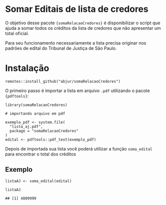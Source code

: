 
# Somar Editais de lista de credores

O objetivo desse pacote `{somaRelacaoCredores}` é disponibilizar o
script que ajuda a somar todos os créditos da lista de credores que não
apresentar um total oficial.

Para seu funcionamento necessariamente a lista precisa originar nos
padrões de edital do Tribunal de Justiça de São Paulo.

# Instalação

    remotes::install_github("abjur/somaRelacaoCredores")

O primeiro passo é importar a lista em arquivo `.pdf` utilizando o
pacote `{pdftools}`:

    library(somaRelacaoCredores)

    # importando arquivo em pdf

    exemplo_pdf <- system.file(
      "lista_aj.pdf", 
      package = "somaRelacaoCredores"
    )
    edital <- pdftools::pdf_text(exemplo_pdf)

Depois de importada sua lista você poderá utilizar a função
`soma_edital` para encontrar o total dos créditos

## Exemplo

    listaAJ <- soma_edital(edital)

    listaAJ

    ## [1] 4809999
